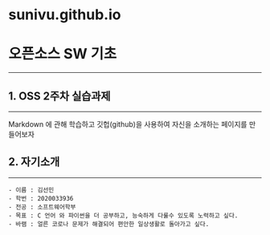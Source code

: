 # sunivu.github.io

# 오픈소스 SW 기초
---

## 1. OSS 2주차 실습과제
---

Markdown 에 관해 학습하고 깃헙(github)을 사용하여 자신을 소개하는 페이지를 만들어보자

## 2. 자기소개
---

```
- 이름 : 김선민
- 학번 : 2020033936
- 전공 : 소프트웨어학부
- 목표 : C 언어 와 파이썬을 더 공부하고, 능숙하게 다룰수 있도록 노력하고 싶다.
- 바램 : 얼른 코로나 문제가 해결되어 편안한 일상생활로 돌아가고 싶다. 
```
